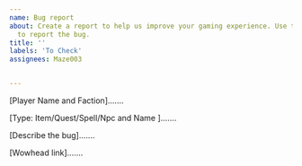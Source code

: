 ```yaml
---
name: Bug report
about: Create a report to help us improve your gaming experience. Use the form below
  to report the bug.
title: ''
labels: 'To Check'
assignees: Maze003


---
```


[Player Name and Faction].......

[Type: Item/Quest/Spell/Npc and Name ].......

[Describe the bug].......

[Wowhead link].......
